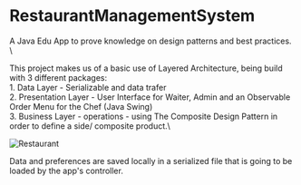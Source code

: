 # RestaurantManagementSystem
A Java Edu App to prove knowledge on design patterns and best practices.
\
\



This project makes us of a basic use of Layered Architecture, being build with 3 different packages:\
    1. Data Layer - Serializable and data trafer\
    2. Presentation Layer - User Interface for Waiter, Admin and an Observable Order Menu for the Chef (Java Swing)\
    3. Business Layer - operations - using The Composite Design Pattern in order to define a side/ composite product.\

 ![Restaurant](https://github.com/crisapal/RestaurantManagementSystem/blob/main/restaurant.gif)


Data and preferences are saved locally in a serialized file that is going to be loaded by the app's controller.


